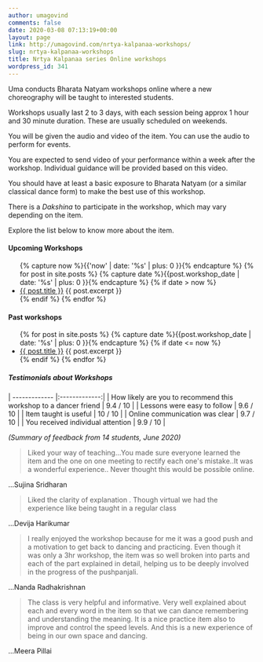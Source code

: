 ```yaml
---
author: umagovind
comments: false
date: 2020-03-08 07:13:19+00:00
layout: page
link: http://umagovind.com/nrtya-kalpanaa-workshops/
slug: nrtya-kalpanaa-workshops
title: Nrtya Kalpanaa series Online workshops
wordpress_id: 341
---
```



Uma conducts Bharata Natyam workshops online where a new choreography will be taught to interested students.   

Workshops usually last 2 to 3 days, with each session being approx 1 hour and 30 minute duration. These are usually scheduled on weekends.

You will be given the audio and video of the item. You can use the audio to perform for events.  

You are expected to send video of your performance within a week after the workshop. Individual guidance will be provided based on this video.

You should have at least a basic exposure to Bharata Natyam (or a similar classical dance form) to make the best use of this workshop.  

There is a _Dakshina_ to participate in the workshop, which may vary depending on the item.

Explore the list below to know more about the item.

#### Upcoming Workshops
<ul>
{% capture now %}{{'now' | date: '%s' | plus: 0 }}{% endcapture %}
{% for post in site.posts %}
  {% capture date %}{{post.workshop_date | date: '%s' | plus: 0 }}{% endcapture %}
  {% if date > now %}
  <li>
    <a href="{{ post.url }}">{{ post.title }}</a>
    {{ post.excerpt }}
  </li>
  {% endif %}
{% endfor %}
</ul>

#### Past workshops
<ul>
{% for post in site.posts %}
  {% capture date %}{{post.workshop_date | date: '%s' | plus: 0 }}{% endcapture %}
  {% if date <= now %}
  <li>
    <a href="{{ post.url }}">{{ post.title }}</a>
    {{ post.excerpt }}
  </li>
  {% endif %}
{% endfor %}
</ul>


##### Testimonials about Workshops

| ------------- |:-------------:|
| How  likely are you to recommend this workshop to a dancer friend   | 9.4 / 10 |
| Lessons were easy to follow   | 9.6 / 10      |
| Item taught is useful | 10 / 10      |
| Online communication was clear | 9.7 / 10  |
| You received individual attention | 9.9 / 10  |

_(Summary of feedback from 14 students, June 2020)_

>Liked your way of teaching...You made sure everyone learned the item and the  one on one meeting to rectify each one's mistake..It was a wonderful experience.. Never thought this would be possible online.

...Sujina Sridharan


>Liked the clarity of explanation . Though virtual we had the experience like being taught in a regular class

...Devija Harikumar

>I really enjoyed the workshop because for me it was a good push and a motivation to get back to dancing and practicing. Even though it was only a 3hr workshop, the item was so well broken into parts and each of the part explained in detail, helping us to be deeply involved in the progress of the pushpanjali.

...Nanda Radhakrishnan

>The class is very helpful and informative. Very well explained about each and every word in the item so that we can dance remembering and understanding the meaning. It is a nice practice item also to improve and control the speed levels. And this is a new experience of being in our own space and dancing.

...Meera Pillai
